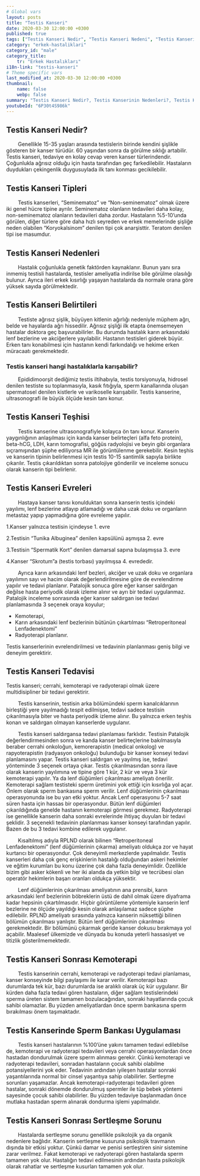 ```yaml
---
# Global vars
layout: posts
title: "Testis Kanseri"
date: 2020-03-30 12:00:00 +0300
published: true
tags: ["Testis Kanseri Nedir", "Testis Kanseri Nedeni", "Testis Kanseri Belirti", "Testis Kanseri Tipleri", "Testis Kanseri Teşhis", "Testis Kanseri Evre", "Testis Kanseri Tedavi", "Testis Kanseri Kemoterapi", "Testis Kanseri Sperm Bankası", "Testis Kanseri Sonrası Sertleşme Sorunu" , "Testis kanseri" , "Testis kanseri ameliyatı"]
category: "erkek-hastaliklari"
category_id: "male"
category_title:
    tr: "Erkek Hastalıkları"
i18n-link: "testis-kanseri"
# Theme specific vars
last_modified_at: 2020-03-30 12:00:00 +0300
thumbnail:
    name: false
    webp: false
summary: "Testis Kanseri Nedir?, Testis Kanserinin Nedenleri?, Testis Kanseri Belirtileri, Testis Kanseri Tipleri, Testis Kanseri Teşhisi, Testis Kanseri Evreleri, Testis Kanseri Tedavisi, Testis Kanseri Sonrası Kemoterapi, Testis Kanserinde Sperm Bankası Uygulaması, Testis Kanseri Sonrası Sertleşme Sorunu"
youtubeId: "6P30t4S986k"
---
```






## Testis Kanseri Nedir?

&nbsp;&nbsp;&nbsp;&nbsp;&nbsp;&nbsp;&nbsp;&nbsp;Genellikle 15-35 yaşları arasında testislerin birinde kendini şişlikle gösteren bir kanser türüdür. 60 yaşından sonra da görülme sıklığı artabilir. Testis kanseri, tedaviye en kolay cevap veren kanser türlerindendir. Çoğunlukla ağrısız olduğu için hasta tarafından geç farkedilebilir. Hastaların duydukları çekingenlik duygusuylada ilk tanı konması gecikilebilir.

## Testis Kanseri Tipleri

&nbsp;&nbsp;&nbsp;&nbsp;&nbsp;&nbsp;&nbsp;&nbsp;Testis kanserleri, “Seminematoz” ve “Non-seminematoz” olmak üzere iki genel hücre tipine ayrılır. Seminematoz olanların tedavileri daha kolay, non-seminematoz olanların tedavileri daha zordur. Hastaların %5-10’unda görülen, diğer türlere göre daha hızlı seyreden ve erkek memelerinde şişliğe neden olabilen “Koryokalsinom” denilen tipi çok anarşisttir. Teratom denilen tipi ise masumdur.

## Testis Kanseri Nedenleri

&nbsp;&nbsp;&nbsp;&nbsp;&nbsp;&nbsp;&nbsp;&nbsp;Hastalık çoğunlukla genetik faktörden kaynaklanır. Bunun yanı sıra inmemiş testisli hastalarda, testisler ameliyatla indirilse bile görülme olasılığı bulunur. Ayrıca ileri erkek kısırlığı yaşayan hastalarda da normale orana göre yüksek sayıda görülmektedir.

## Testis Kanseri Belirtileri

&nbsp;&nbsp;&nbsp;&nbsp;&nbsp;&nbsp;&nbsp;&nbsp;Testiste ağrısız şişlik, büyüyen kitlenin ağırlığı nedeniyle müphem ağrı, belde ve hayalarda ağrı hissedilir. Ağrısız şişliği ilk etapta önemsemeyen hastalar doktora geç başvurabilirler. Bu durumda hastalık karın arkasındaki lenf bezlerine ve akciğerlere yayılabilir. Hastanın testisleri giderek büyür. Erken tanı konabilmesi için hastanın kendi farkındalığı ve hekime erken müracaatı gerekmektedir.

### Testis kanseri hangi hastalıklarla karışabilir?

&nbsp;&nbsp;&nbsp;&nbsp;&nbsp;&nbsp;&nbsp;&nbsp;Epididimoorşit dediğimiz testis iltihabıyla, testis torsiyonuyla, hidrosel denilen testiste su toplanmasıyla, kasık fıtığıyla, sperm kanallarında oluşan spermatosel denilen kistlerle ve varikoselle karışabilir. Testis kanserine, ultrasonografi ile büyük ölçüde kesin tanı konur.

## Testis Kanseri Teşhisi

&nbsp;&nbsp;&nbsp;&nbsp;&nbsp;&nbsp;&nbsp;&nbsp;Testis kanserine ultrasonografiyle kolayca ön tanı konur. Kanserin yaygınlığının anlaşılması için kanda kanser belirteçleri (alfa feto protein), beta-hCG, LDH, karın tomografisi, göğüs radyolojisi ve beyin gibi organlara sıçramışından şüphe ediliyorsa MR ile görüntülenme gerekebilir. Kesin teşhis ve kanserin tipinin belirlenmesi için testis 10-15 santimlik sapıyla birlikte çıkarılır. Testis çıkarıldıktan sonra patolojiye gönderilir ve inceleme sonucu olarak kanserin tipi belirlenir.

## Testis Kanseri Evreleri

&nbsp;&nbsp;&nbsp;&nbsp;&nbsp;&nbsp;&nbsp;&nbsp;Hastaya kanser tanısı konulduktan sonra kanserin testis içindeki yayılımı, lenf bezlerine atlayıp atlamadığı ve daha uzak doku ve organların metastaz yapıp yapmadığına göre evreleme yapılır.

1.Kanser yalnızca testisin içindeyse 1. evre

2.Testisin “Tunika Albuginea” denilen kapsülünü aşmışsa 2. evre

3.Testisin “Spermatik Kort” denilen damarsal sapına bulaşmışsa 3. evre

4.Kanser “Skrotum”a (testis torbası) yayılmışsa 4. evrededir.

&nbsp;&nbsp;&nbsp;&nbsp;&nbsp;&nbsp;&nbsp;&nbsp;Ayrıca karın arkasındaki lenf bezleri, akciğer ve uzak doku ve organlara yayılımın sayı ve hacim olarak değerlendirilmesine göre de evrelendirme yapılır ve tedavi planlanır. Patalojik sonuca göre eğer kanser saldırgan değilse hasta periyodik olarak izleme alınır ve ayrı bir tedavi uygulanmaz. Patalojik inceleme sonrasında eğer kanser saldırgan ise tedavi planlamasında 3 seçenek oraya koyulur;

* Kemoterapi,
* Karın arkasındaki lenf bezlerinin bütünün çıkartılması “Retroperitoneal Lenfadenektomi”
* Radyoterapi planlanır.

Testis kanserlerinin evrelendirilmesi ve tedavinin planlanması geniş bilgi ve deneyim gerektirir.

## Testis Kanseri Tedavisi

Testis kanseri; cerrahi, kemoterapi ve radyoterapi olmak üzere multidisipliner bir tedavi gerektirir.

&nbsp;&nbsp;&nbsp;&nbsp;&nbsp;&nbsp;&nbsp;&nbsp;Testis kanserinin, testisin arka bölümündeki sperm kanalcıklarının birleştiği yere yayılmadığı tespit edilmişse, tedavi sadece testisin çıkarılmasıyla biter ve hasta periyodik izleme alınır. Bu yalnızca erken teşhis konan ve saldırgan olmayan kanserlerde uygulanır.

&nbsp;&nbsp;&nbsp;&nbsp;&nbsp;&nbsp;&nbsp;&nbsp;Testis kanseri saldırgansa tedavi planlaması farklıdır. Testisin Patalojik değerlendirmesinden sonra ve kanda kanser belirteçlerine bakılmasıyla beraber cerrahi onkoloğun, kemorerapistin (medical onkolog) ve rapyoterapistin (radyasyon onkoloğu) bulunduğu bir kanser konseyi tedavi planlamasını yapar. Testis kanseri saldırgan ve yayılmış ise, tedavi yönteminde 3 seçenek ortaya çıkar. Testis çıkarılmasından sonra ilave olarak kanserin yayılımına ve tipine göre 1 kür, 2 kür ve veya 3 kür kemoterapi yapılır. Ya da lenf düğümleri çıkarılması ameliyatı önerilir. Kemoterapi sağlam testisteki sperm üretimini yok ettiği için kısırlığa yol açar. Önlem olarak sperm bankasına sperm verilir. Lenf düğümlerinin çıkarılması operasyonunda ise bu yan etki yoktur. Ancak Lenf operasyonu 5-7 saat süren hasta için hassas bir operasyondur. Bütün lenf düğümleri çıkarıldığında genelde hastanın kemoterapi görmesi gerekmez. Radyoterapi ise genellikle kanserin daha sonraki evrelerinde ihtiyaç duyulan bir tedavi şeklidir. 3 seçenekli tedavinin planlanması kanser konseyi tarafından yapılır. Bazen de bu 3 tedavi kombine edilerek uygulanır.

&nbsp;&nbsp;&nbsp;&nbsp;&nbsp;&nbsp;&nbsp;&nbsp;Kısaltılmış adıyla RPLND olarak bilinen “Retroperitoneal Lenfadenektomi” (lenf düğümlerinin çıkarma) ameliyatı oldukça zor ve hayat kurtarıcı bir operasyondur. Çok deneyimli merkezlerde yapılmalıdır. Testis kanserleri daha çok genç erişkinlerin hastalığı olduğundan askeri hekimler ve eğitim kurumları bu konu üzerine çok daha fazla deneyimlidir. Özellikle bizim gibi asker kökenli ve her iki alanda da yetkin bilgi ve tecrübesi olan operatör hekimlerin başarı oranları oldukça yüksektir.

&nbsp;&nbsp;&nbsp;&nbsp;&nbsp;&nbsp;&nbsp;&nbsp;Lenf düğümlerinin çıkarılması ameliyatının ana prensibi, karın arkasındaki lenf bezlerinin böbreklerin üstü de dahil olmak üzere diyaframa kadar hepsinin çıkartılmasıdır. Hiçbir görüntüleme yöntemiyle kanserin lenf bezlerine ne ölçüde yayıldığı kesin olarak anlaşılamaz sadece şüphe edilebilir. RPLND ameliyatı sırasında yalnızca kanserin nüksettiği bilinen bölümün çıkarılması yanlıştır. Bütün lenf düğümlerinin çıkarılması gerekmektedir. Bir bölümünü çıkarmak geride kanser dokusu bırakmaya yol açabilir. Maalesef ülkemizde ve dünyada bu konuda yeterli hassasiyet ve titizlik gösterilmemektedir.

## Testis Kanseri Sonrası Kemoterapi

&nbsp;&nbsp;&nbsp;&nbsp;&nbsp;&nbsp;&nbsp;&nbsp;Testis kanserinin cerrahi, kemoterapi ve radyoterapi tedavi planlaması, kanser konseyinde bilgi paylaşımı ile karar verilir. Kemoterapi bazı durumlarda tek kür, bazı durumlarda ise aralıklı olarak üç kür uygulanır. Bir kürden daha fazla tedavi gören hastaların, diğer sağlam testislerindeki sperma üreten sistem tamamen bozulacağından, sonraki hayatlarında çocuk sahibi olamazlar. Bu yüzden ameliyatlardan önce sperm bankasına sperm bırakılması önem taşımaktadır.

## Testis Kanserinde Sperm Bankası Uygulaması

&nbsp;&nbsp;&nbsp;&nbsp;&nbsp;&nbsp;&nbsp;&nbsp;Testis kanseri hastalarının %100’üne yakını tamamen tedavi edilebilse de, kemoterapi ve radyoterapi tedavileri veya cerrahi operasyonlardan önce hastadan dondurulmak üzere sperm alınması gerekir. Çünkü kemoterapi ve radyoterapi tedavileri, sonradan hastaların çocuk sahibi olabilme potansiyellerini yok eder.
Tedavinin ardından iyileşen hastalar sonraki yaşantılarında normal bir cinsel yaşantıya sahip olabilirler. Sertleşme sorunları yaşamazlar. Ancak kemoterapi-radyoterapi tedavileri gören hastalar, sonraki dönemde dondurulmuş spermler ile tüp bebek yöntemi sayesinde çocuk sahibi olabilirler. Bu yüzden tedaviye başlanmadan önce mutlaka hastadan sperm alınarak dondurma işlemi yapılmalıdır.

## Testis Kanseri Sonrası Sertleşme Sorunu

&nbsp;&nbsp;&nbsp;&nbsp;&nbsp;&nbsp;&nbsp;&nbsp;Hastalarda sertleşme sorunu genellikle psikolojik ya da organik nedenlere bağlıdır. Kanserin sertleşme kusuruna psikolojik travmanın dışında bir etkisi yoktur. Çünkü damar ve penisi sertleştiren sinir sistemine zarar verilmez. Fakat kemoterapi ve radyoterapi gören hastalarda sperm tamamen yok olur. Hastalığın tedavi edilmesinin ardından hasta psikolojik olarak rahatlar ve sertleşme kusurları tamamen yok olur.
